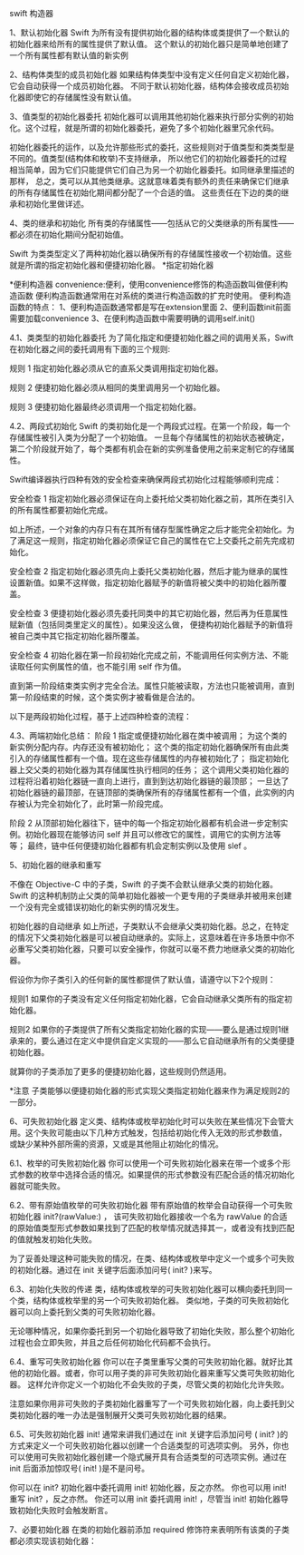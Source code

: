 swift 构造器

1、默认初始化器
Swift 为所有没有提供初始化器的结构体或类提供了一个默认的初始化器来给所有的属性提供了默认值。
这个默认的初始化器只是简单地创建了一个所有属性都有默认值的新实例

2、结构体类型的成员初始化器
如果结构体类型中没有定义任何自定义初始化器，它会自动获得一个成员初始化器。
不同于默认初始化器，结构体会接收成员初始化器即使它的存储属性没有默认值。

3、值类型的初始化器委托
初始化器可以调用其他初始化器来执行部分实例的初始化。这个过程，就是所谓的初始化器委托，避免了多个初始化器里冗余代码。

初始化器委托的运作，以及允许那些形式的委托，这些规则对于值类型和类类型是不同的。值类型(结构体和枚举)不支持继承，
所以他它们的初始化器委托的过程相当简单，因为它们只能提供它们自己为另一个初始化器委托。如同继承里描述的那样，
总之，类可以从其他类继承。这就意味着类有额外的责任来确保它们继承的所有存储属性在初始化期间都分配了一个合适的值。
这些责任在下边的类的继承和初始化里做详述。

4、类的继承和初始化
所有类的存储属性——包括从它的父类继承的所有属性——都必须在初始化期间分配初始值。

Swift 为类类型定义了两种初始化器以确保所有的存储属性接收一个初始值。这些就是所谓的指定初始化器和便捷初始化器。
*指定初始化器

*便利构造器
   convenience:便利，使用convenience修饰的构造函数叫做便利构造函数
   便利构造函数通常用在对系统的类进行构造函数的扩充时使用。
   便利构造函数的特点：
   1、便利构造函数通常都是写在extension里面
   2、便利函数init前面需要加载convenience
   3、在便利构造函数中需要明确的调用self.init()

4.1、类类型的初始化器委托
为了简化指定和便捷初始化器之间的调用关系，Swift 在初始化器之间的委托调用有下面的三个规则:

规则 1
指定初始化器必须从它的直系父类调用指定初始化器。

规则 2
便捷初始化器必须从相同的类里调用另一个初始化器。

规则 3
便捷初始化器最终必须调用一个指定初始化器。

4.2、两段式初始化
Swift 的类初始化是一个两段式过程。在第一个阶段，每一个存储属性被引入类为分配了一个初始值。
一旦每个存储属性的初始状态被确定，第二个阶段就开始了，每个类都有机会在新的实例准备使用之前来定制它的存储属性。

Swift编译器执行四种有效的安全检查来确保两段式初始化过程能够顺利完成：

安全检查 1
指定初始化器必须保证在向上委托给父类初始化器之前，其所在类引入的所有属性都要初始化完成。

如上所述，一个对象的内存只有在其所有储存型属性确定之后才能完全初始化。为了满足这一规则，指定初始化器必须保证它自己的属性在它上交委托之前先完成初始化。

安全检查 2
指定初始化器必须先向上委托父类初始化器，然后才能为继承的属性设置新值。如果不这样做，指定初始化器赋予的新值将被父类中的初始化器所覆盖。

安全检查 3
便捷初始化器必须先委托同类中的其它初始化器，然后再为任意属性赋新值（包括同类里定义的属性）。如果没这么做，
便捷构初始化器赋予的新值将被自己类中其它指定初始化器所覆盖。

安全检查 4
初始化器在第一阶段初始化完成之前，不能调用任何实例方法、不能读取任何实例属性的值，也不能引用 self 作为值。

直到第一阶段结束类实例才完全合法。属性只能被读取，方法也只能被调用，直到第一阶段结束的时候，这个类实例才被看做是合法的。

以下是两段初始化过程，基于上述四种检查的流程：

4.3、两端初始化总结：
阶段 1
指定或便捷初始化器在类中被调用；
为这个类的新实例分配内存。内存还没有被初始化；
这个类的指定初始化器确保所有由此类引入的存储属性都有一个值。现在这些存储属性的内存被初始化了；
指定初始化器上交父类的初始化器为其存储属性执行相同的任务；
这个调用父类初始化器的过程将沿着初始化器链一直向上进行，直到到达初始化器链的最顶部；
一旦达了初始化器链的最顶部，在链顶部的类确保所有的存储属性都有一个值，此实例的内存被认为完全初始化了，此时第一阶段完成。

阶段 2
从顶部初始化器往下，链中的每一个指定初始化器都有机会进一步定制实例。初始化器现在能够访问 self 并且可以修改它的属性，调用它的实例方法等等；
最终，链中任何便捷初始化器都有机会定制实例以及使用 slef 。

5、初始化器的继承和重写

不像在 Objective-C 中的子类，Swift 的子类不会默认继承父类的初始化器。
Swift 的这种机制防止父类的简单初始化器被一个更专用的子类继承并被用来创建一个没有完全或错误初始化的新实例的情况发生。

初始化器的自动继承
如上所述，子类默认不会继承父类初始化器。总之，在特定的情况下父类初始化器是可以被自动继承的。实际上，这意味着在许多场景中你不必重写父类初始化器，只要可以安全操作，你就可以毫不费力地继承父类的初始化器。

假设你为你子类引入的任何新的属性都提供了默认值，请遵守以下2个规则：

规则1
如果你的子类没有定义任何指定初始化器，它会自动继承父类所有的指定初始化器。

规则2
如果你的子类提供了所有父类指定初始化器的实现——要么是通过规则1继承来的，要么通过在定义中提供自定义实现的——那么它自动继承所有的父类便捷初始化器。

就算你的子类添加了更多的便捷初始化器，这些规则仍然适用。

*注意
子类能够以便捷初始化器的形式实现父类指定初始化器来作为满足规则2的一部分。

6、可失败初始化器
定义类、结构体或枚举初始化时可以失败在某些情况下会管大用。这个失败可能由以下几种方式触发，包括给初始化传入无效的形式参数值，
或缺少某种外部所需的资源，又或是其他阻止初始化的情况。

6.1、枚举的可失败初始化器
你可以使用一个可失败初始化器来在带一个或多个形式参数的枚举中选择合适的情况。如果提供的形式参数没有匹配合适的情况初始化器就可能失败。

6.2、带有原始值枚举的可失败初始化器
带有原始值的枚举会自动获得一个可失败初始化器 init?(rawValue:) ，
该可失败初始化器接收一个名为 rawValue 的合适的原始值类型形式参数如果找到了匹配的枚举情况就选择其一，或者没有找到匹配的值就触发初始化失败。

为了妥善处理这种可能失败的情况，在类、结构体或枚举中定义一个或多个可失败的初始化器。通过在 init 关键字后面添加问号( init? )来写。

6.3、初始化失败的传递
类，结构体或枚举的可失败初始化器可以横向委托到同一个类，结构体或枚举里的另一个可失败初始化器。
类似地，子类的可失败初始化器可以向上委托到父类的可失败初始化器。

无论哪种情况，如果你委托到另一个初始化器导致了初始化失败，那么整个初始化过程也会立即失败，并且之后任何初始化代码都不会执行。

6.4、重写可失败初始化器
你可以在子类里重写父类的可失败初始化器。就好比其他的初始化器。或者，你可以用子类的非可失败初始化器来重写父类可失败初始化器。
这样允许你定义一个初始化不会失败的子类，尽管父类的初始化允许失败。

注意如果你用非可失败的子类初始化器重写了一个可失败初始化器，向上委托到父类初始化器的唯一办法是强制展开父类可失败初始化器的结果。

6.5、可失败初始化器 init!
通常来讲我们通过在 init 关键字后添加问号 ( init? )的方式来定义一个可失败初始化器以创建一个合适类型的可选项实例。
另外，你也可以使用可失败初始化器创建一个隐式展开具有合适类型的可选项实例。通过在 init 后面添加惊叹号( init! )是不是问号。

你可以在 init? 初始化器中委托调用 init! 初始化器，反之亦然。 你也可以用 init! 重写 init? ，反之亦然。
你还可以用 init 委托调用 init! ，尽管当 init! 初始化器导致初始化失败时会触发断言。

7、必要初始化器
在类的初始化器前添加 required  修饰符来表明所有该类的子类都必须实现该初始化器：

